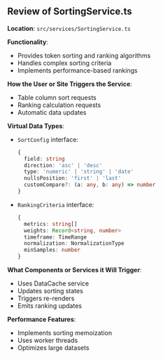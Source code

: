 ## Review of SortingService.ts

**Location**: `src/services/SortingService.ts`

**Functionality**:
- Provides token sorting and ranking algorithms
- Handles complex sorting criteria
- Implements performance-based rankings

**How the User or Site Triggers the Service**:
- Table column sort requests
- Ranking calculation requests
- Automatic data updates

**Virtual Data Types**:
- `SortConfig` interface:
  ```typescript
  {
    field: string
    direction: 'asc' | 'desc'
    type: 'numeric' | 'string' | 'date'
    nullsPosition: 'first' | 'last'
    customCompare?: (a: any, b: any) => number
  }
  ```
- `RankingCriteria` interface:
  ```typescript
  {
    metrics: string[]
    weights: Record<string, number>
    timeframe: TimeRange
    normalization: NormalizationType
    minSamples: number
  }
  ```

**What Components or Services it Will Trigger**:
- Uses DataCache service
- Updates sorting states
- Triggers re-renders
- Emits ranking updates

**Performance Features**:
- Implements sorting memoization
- Uses worker threads
- Optimizes large datasets
